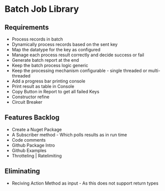 # Batch Job Library


## Requirements
- Process records in batch
- Dynamically process records based on the sent key 
- Map the datatype for the key as configured
- Manage each process result correctly and decide success or fail
- Generate batch report at the end
- Keep the batch process logic generic
- Keep the processing mechanism configurable - single threaded or multi-threaded
- Add a progress bar printing console
- Print result as table in Console
- Copy Button in Report to get all failed Keys
- Constructor refine 
- Circuit Breaker

## Features Backlog 
- Create a Nuget Package
- A Subscriber method - Which polls results as in run time
- Code comments
- Github Package Intro 
- Github Examples
- Throtteling | Ratelimiting 

## Eliminating 
- Reciving Action Method as input - As this does not support return types
